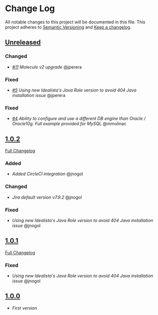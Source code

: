 # Change Log

All notable changes to this project will be documented in this file.
This project adheres to [Semantic Versioning](http://semver.org/) and [Keep a changelog](https://github.com/olivierlacan/keep-a-changelog).

## [Unreleased](https://github.com/idealista/jira-role/tree/develop)

### Changed
- *[#11](https://github.com/idealista/jira-role/issues/11) Molecule v2 upgrade* @jperera

### Fixed
- *[#5](https://github.com/idealista/jira-role/issues/5) Using new Idealista's Java Role version to avoid 404 Java installation issue* @jperera

### Fixed
- [#4](https://github.com/idealista/jira-role/issues/4) *Ability to configure and use a different DB engine than Oracle / Oracle10g. Full example provided for MySQL* @mmolinac

## [1.0.2](https://github.com/idealista/jira-role/tree/1.0.2)
[Full Changelog](https://github.com/idealista/jira-role/compare/1.0.1...1.0.2)
### Added
- *Added CircleCI integration* @jnogol

### Changed
- *Jira default version v7.9.2* @jnogol

### Fixed
- *Using new Idealista's Java Role version to avoid 404 Java installation issue* @jnogol

## [1.0.1](https://github.com/idealista/jira-role/tree/1.0.1)
[Full Changelog](https://github.com/idealista/jira-role/compare/1.0.0...1.0.1)
### Fixed
- *Using new Idealista's Java Role version to avoid 404 Java installation issue* @jnogol

## [1.0.0](https://github.com/idealista/jira-role/tree/1.0.0)
- *First version*

